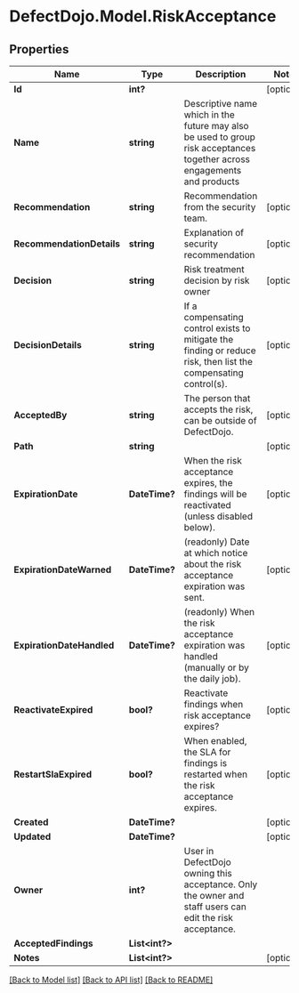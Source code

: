 # DefectDojo.Model.RiskAcceptance
## Properties

Name | Type | Description | Notes
------------ | ------------- | ------------- | -------------
**Id** | **int?** |  | [optional] 
**Name** | **string** | Descriptive name which in the future may also be used to group risk acceptances together across engagements and products | 
**Recommendation** | **string** | Recommendation from the security team. | [optional] 
**RecommendationDetails** | **string** | Explanation of security recommendation | [optional] 
**Decision** | **string** | Risk treatment decision by risk owner | [optional] 
**DecisionDetails** | **string** | If a compensating control exists to mitigate the finding or reduce risk, then list the compensating control(s). | [optional] 
**AcceptedBy** | **string** | The person that accepts the risk, can be outside of DefectDojo. | [optional] 
**Path** | **string** |  | [optional] 
**ExpirationDate** | **DateTime?** | When the risk acceptance expires, the findings will be reactivated (unless disabled below). | [optional] 
**ExpirationDateWarned** | **DateTime?** | (readonly) Date at which notice about the risk acceptance expiration was sent. | [optional] 
**ExpirationDateHandled** | **DateTime?** | (readonly) When the risk acceptance expiration was handled (manually or by the daily job). | [optional] 
**ReactivateExpired** | **bool?** | Reactivate findings when risk acceptance expires? | [optional] 
**RestartSlaExpired** | **bool?** | When enabled, the SLA for findings is restarted when the risk acceptance expires. | [optional] 
**Created** | **DateTime?** |  | [optional] 
**Updated** | **DateTime?** |  | [optional] 
**Owner** | **int?** | User in DefectDojo owning this acceptance. Only the owner and staff users can edit the risk acceptance. | 
**AcceptedFindings** | **List&lt;int?&gt;** |  | 
**Notes** | **List&lt;int?&gt;** |  | [optional] 

[[Back to Model list]](../README.md#documentation-for-models) [[Back to API list]](../README.md#documentation-for-api-endpoints) [[Back to README]](../README.md)

